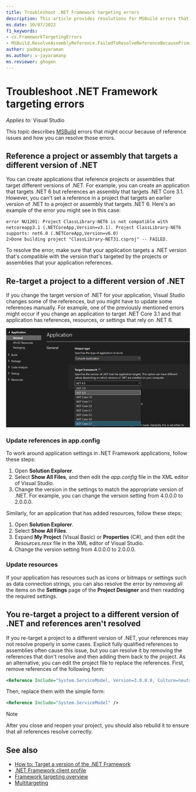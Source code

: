 ```yaml
---
title: Troubleshoot .NET Framework targeting errors
description: This article provides resolutions for MSBuild errors that might occur because of reference issues.
ms.date: 10/07/2022
f1_keywords:
- vs.FrameworkTargetingErrors
- MSBuild.ResolveAssemblyReference.FailedToResolveReferenceBecausePrimaryAssemblyInExclusionList
author: padmajayaraman
ms.author: v-jayaramanp
ms.reviewer: ghogen
---
```


# Troubleshoot .NET Framework targeting errors

_Applies to:_&nbsp;Visual Studio

This topic describes [MSBuild](/visualstudio/msbuild/msbuild) errors that might occur because of reference issues and how you can resolve those errors.

## Reference a project or assembly that targets a different version of .NET

You can create applications that reference projects or assemblies that target different versions of .NET. For example, you can create an application that targets .NET 6 but references an assembly that targets .NET Core 3.1. However, you can't set a reference in a project that targets an earlier version of .NET to a project or assembly that targets .NET 6. Here's an example of the error you might see in this case:

```output
error NU1201: Project ClassLibrary-NET6 is not compatible with netcoreapp3.1 (.NETCoreApp,Version=v3.1). Project ClassLibrary-NET6 supports: net6.0 (.NETCoreApp,Version=v6.0)
2>Done building project "ClassLibrary-NET31.csproj" -- FAILED.
```

To resolve the error, make sure that your application targets a .NET version that's compatible with the version that's targeted by the projects or assemblies that your application references.

## Re-target a project to a different version of .NET

If you change the target version of .NET for your application, Visual Studio changes some of the references, but you might have to update some references manually. For example, one of the previously mentioned errors might occur if you change an application to target .NET Core 3.1 and that application has references, resources, or settings that rely on .NET 6.

![Screenshot that shows changing the target framework in Visual Studio.](media/troubleshooting-dotnet-framework-targeting-errors/change-target-framework.png)

### Update references in app.config

To work around application settings in .NET Framework applications, follow these steps:

1. Open **Solution Explorer**.
1. Select **Show All Files**, and then edit the _app.config_ file in the XML editor of Visual Studio.
1. Change the version in the settings to match the appropriate version of .NET. For example, you can change the version setting from 4.0.0.0 to 2.0.0.0.

Similarly, for an application that has added resources, follow these steps:

1. Open **Solution Explorer**.
1. Select **Show All Files**.
1. Expand **My Project** (Visual Basic) or **Properties** (C#), and then edit the _Resources.resx_ file in the XML editor of Visual Studio.
1. Change the version setting from 4.0.0.0 to 2.0.0.0.

### Update resources

If your application has resources such as icons or bitmaps or settings such as data connection strings, you can also resolve the error by removing all the items on the **Settings** page of the **Project Designer** and then readding the required settings.

## You re-target a project to a different version of .NET and references aren't resolved

If you re-target a project to a different version of .NET, your references may not resolve properly in some cases. Explicit fully qualified references to assemblies often cause this issue, but you can resolve it by removing the references that don't resolve and then adding them back to the project. As an alternative, you can edit the project file to replace the references. First, remove references of the following form:

```xml
<Reference Include="System.ServiceModel, Version=3.0.0.0, Culture=neutral, PublicKeyToken=b77a5c561934e089, processorArchitecture=MSIL" />
```

Then, replace them with the simple form:

```xml
<Reference Include="System.ServiceModel" />
```

> [!NOTE]
> After you close and reopen your project, you should also rebuild it to ensure that all references resolve correctly.

## See also

- [How to: Target a version of the .NET Framework](/visualstudio/ide/visual-studio-multi-targeting-overview)
- [.NET Framework client profile](/dotnet/framework/deployment/client-profile)
- [Framework targeting overview](/visualstudio/ide/visual-studio-multi-targeting-overview)
- [Multitargeting](/visualstudio/msbuild/msbuild-multitargeting-overview)
